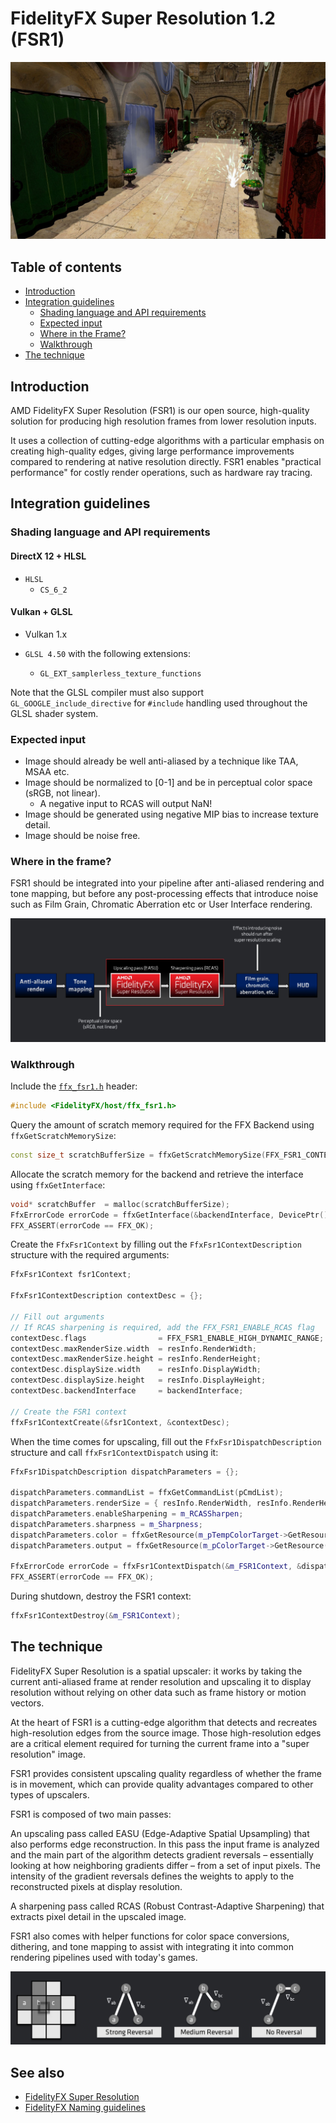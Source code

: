 <!-- @page page_techniques_super-resolution-spatial FidelityFX Super Resolution 1.2 -->

<h1>FidelityFX Super Resolution 1.2 (FSR1)</h1>

![Screenshot](media/super-resolution-spatial/fsr-sample_resized.jpg "A screenshot showcasing the final output of the effect")

<h2>Table of contents</h2>

* [Introduction](#introduction)
* [Integration guidelines](#integration-guidelines)
    * [Shading language and API requirements](#shading-language-and-api-requirements)
    * [Expected input](#expected-input)
    * [Where in the Frame?](#where-in-the-frame)
    * [Walkthrough](#walkthrough)
* [The technique](#the-technique)

<h2>Introduction</h2>

AMD FidelityFX Super Resolution (FSR1) is our open source, high-quality solution for producing high resolution frames from lower resolution inputs.

It uses a collection of cutting-edge algorithms with a particular emphasis on creating high-quality edges, giving large performance improvements compared to rendering at native resolution directly. FSR1 enables "practical performance" for costly render operations, such as hardware ray tracing. 

<h2>Integration guidelines</h2>

<h3>Shading language and API requirements</h3>

<h4>DirectX 12 + HLSL</h4>

- `HLSL`
  - `CS_6_2`

<h4>Vulkan + GLSL</h4>

- Vulkan 1.x

- `GLSL 4.50` with the following extensions:
  - `GL_EXT_samplerless_texture_functions`

Note that the GLSL compiler must also support `GL_GOOGLE_include_directive` for `#include` handling used throughout the GLSL shader system.

<h3>Expected input</h3>

* Image should already be well anti-aliased by a technique like TAA, MSAA etc. 
* Image should be normalized to [0-1] and be in perceptual color space (sRGB, not linear).
    * A negative input to RCAS will output NaN!
* Image should be generated using negative MIP bias to increase texture detail.
* Image should be noise free.  

<h3>Where in the frame?</h3>

FSR1 should be integrated into your pipeline after anti-aliased rendering and tone mapping, but before any post-processing effects that introduce noise such as Film Grain, Chromatic Aberration etc or User Interface rendering.

![alt text](media/super-resolution-spatial/fsr-where-in-the-frame.jpg "An image showing where in the frame FidelityFX Super Resolution 1.1 should be integrated to.")

<h3>Walkthrough</h3>

Include the [`ffx_fsr1.h`](../../sdk/include/FidelityFX/gpu/fsr1/ffx_fsr1.h) header:

```C++
#include <FidelityFX/host/ffx_fsr1.h>
```

Query the amount of scratch memory required for the FFX Backend using `ffxGetScratchMemorySize`:

```C++
const size_t scratchBufferSize = ffxGetScratchMemorySize(FFX_FSR1_CONTEXT_COUNT);
```

Allocate the scratch memory for the backend and retrieve the interface using `ffxGetInterface`:

```C++
void* scratchBuffer  = malloc(scratchBufferSize);
FfxErrorCode errorCode = ffxGetInterface(&backendInterface, DevicePtr(), scratchBuffer, scratchBufferSize, FFX_FSR1_CONTEXT_COUNT);
FFX_ASSERT(errorCode == FFX_OK);
```

Create the `FfxFsr1Context` by filling out the `FfxFsr1ContextDescription` structure with the required arguments:

```C++
FfxFsr1Context fsr1Context;

FfxFsr1ContextDescription contextDesc = {};

// Fill out arguments
// If RCAS sharpening is required, add the FFX_FSR1_ENABLE_RCAS flag
contextDesc.flags                = FFX_FSR1_ENABLE_HIGH_DYNAMIC_RANGE;
contextDesc.maxRenderSize.width  = resInfo.RenderWidth;
contextDesc.maxRenderSize.height = resInfo.RenderHeight;
contextDesc.displaySize.width    = resInfo.DisplayWidth;
contextDesc.displaySize.height   = resInfo.DisplayHeight;
contextDesc.backendInterface     = backendInterface;

// Create the FSR1 context
ffxFsr1ContextCreate(&fsr1Context, &contextDesc);
```

When the time comes for upscaling, fill out the `FfxFsr1DispatchDescription` structure and call `ffxFsr1ContextDispatch` using it:

```C++
FfxFsr1DispatchDescription dispatchParameters = {};

dispatchParameters.commandList = ffxGetCommandList(pCmdList);
dispatchParameters.renderSize = { resInfo.RenderWidth, resInfo.RenderHeight };
dispatchParameters.enableSharpening = m_RCASSharpen;
dispatchParameters.sharpness = m_Sharpness;
dispatchParameters.color = ffxGetResource(m_pTempColorTarget->GetResource(), L"FSR1_InputColor", FFX_RESOURCE_STATE_PIXEL_COMPUTE_READ);
dispatchParameters.output = ffxGetResource(m_pColorTarget->GetResource(), L"FSR1_OutputUpscaledColor", FFX_RESOURCE_STATE_PIXEL_COMPUTE_READ);

FfxErrorCode errorCode = ffxFsr1ContextDispatch(&m_FSR1Context, &dispatchParameters);
FFX_ASSERT(errorCode == FFX_OK);
```

During shutdown, destroy the FSR1 context:

```C++
ffxFsr1ContextDestroy(&m_FSR1Context);
```

<h2>The technique</h2>

FidelityFX Super Resolution is a spatial upscaler: it works by taking the current anti-aliased frame at render resolution and upscaling it to display resolution without relying on other data such as frame history or motion vectors.

At the heart of FSR1 is a cutting-edge algorithm that detects and recreates high-resolution edges from the source image. Those high-resolution edges are a critical element required for turning the current frame into a "super resolution" image. 

FSR1 provides consistent upscaling quality regardless of whether the frame is in movement, which can provide quality advantages compared to other types of upscalers.

FSR1 is composed of two main passes:

An upscaling pass called EASU (Edge-Adaptive Spatial Upsampling) that also performs edge reconstruction. In this pass the input frame is analyzed and the main part of the algorithm detects gradient reversals – essentially looking at how neighboring gradients differ – from a set of input pixels. The intensity of the gradient reversals defines the weights to apply to the reconstructed pixels at display resolution.

A sharpening pass called RCAS (Robust Contrast-Adaptive Sharpening) that extracts pixel detail in the upscaled image.

FSR1 also comes with helper functions for color space conversions, dithering, and tone mapping to assist with integrating it into common rendering pipelines used with today's games.

![alt text](media/super-resolution-spatial/fsr-easu.jpg "A diagram showing how FidelityFX Super Resolution looks for gradient reversals in the source image to reconstruct high-definition edges at upscaled resolution.")

<h2>See also</h2>

- [FidelityFX Super Resolution](../samples/super-resolution.md)
- [FidelityFX Naming guidelines](../getting-started/naming-guidelines.md)
